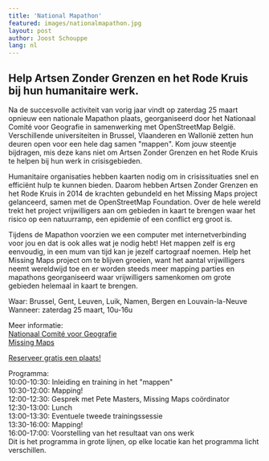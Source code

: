 ```yaml
---
title: 'National Mapathon'
featured: images/nationalmapathon.jpg
layout: post
author: Joost Schouppe
lang: nl
---
```


## Help Artsen Zonder Grenzen en het Rode Kruis bij hun humanitaire werk.

Na de succesvolle activiteit van vorig jaar vindt op zaterdag 25 maart opnieuw een nationale Mapathon plaats, georganiseerd door het Nationaal Comité voor Geografie in samenwerking met OpenStreetMap België. Verschillende universiteiten in Brussel, Vlaanderen en Wallonië zetten hun deuren open voor een hele dag samen "mappen". Kom jouw steentje bijdragen, mis deze kans niet om Artsen Zonder Grenzen en het Rode Kruis te helpen bij hun werk in crisisgebieden.

Humanitaire organisaties hebben kaarten nodig om in crisissituaties snel en efficiënt hulp te kunnen bieden. Daarom hebben Artsen Zonder Grenzen en het Rode Kruis in 2014 de krachten gebundeld en het Missing Maps project gelanceerd, samen met de OpenStreetMap Foundation. Over de hele wereld trekt het project vrijwilligers aan om gebieden in kaart te brengen waar het risico op een natuurramp, een epidemie of een conflict erg groot is.

Tijdens de Mapathon voorzien we een computer met internetverbinding voor jou en dat is ook alles wat je nodig hebt! Het mappen zelf is erg eenvoudig, in een mum van tijd kan je jezelf cartograaf noemen. Help het Missing Maps project om te blijven groeien, want het aantal vrijwilligers neemt wereldwijd toe en er worden steeds meer mapping parties en mapathons georganiseerd waar vrijwilligers samenkomen om grote gebieden helemaal in kaart te brengen.

Waar: Brussel, Gent, Leuven, Luik, Namen, Bergen en Louvain-la-Neuve  
Wanneer: zaterdag 25 maart, 10u-16u

Meer informatie:  
[Nationaal Comité voor Geografie](http://ncgeografie.be/nl/cartoGIS/mapathon.php)  
[Missing Maps](http://www.missingmaps.org/)  

[Reserveer gratis een plaats!](https://nationalmapathon.eventbrite.com)

Programma:  
10:00-10:30: Inleiding en training in het "mappen"  
10:30-12:00: Mapping!  
12:00-12:30: Gesprek met Pete Masters, Missing Maps coördinator  
12:30-13:00: Lunch  
13:00-13:30: Eventuele tweede trainingssessie  
13:30-16:00: Mapping!  
16:00-17:00: Voorstelling van het resultaat van ons werk  
Dit is het programma in grote lijnen, op elke locatie kan het programma licht verschillen.
